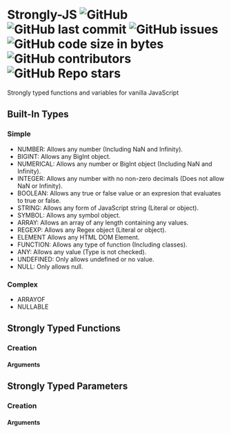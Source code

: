 # Strongly-JS ![GitHub](https://img.shields.io/github/license/SteveBeeblebrox/Strongly-JS?style=flat-square) ![GitHub last commit](https://img.shields.io/github/last-commit/SteveBeeblebrox/Strongly-JS?style=flat-square) ![GitHub issues](https://img.shields.io/github/issues-raw/SteveBeeblebrox/Strongly-JS?style=flat-square) ![GitHub code size in bytes](https://img.shields.io/github/languages/code-size/SteveBeeblebrox/Strongly-JS?style=flat-square) ![GitHub contributors](https://img.shields.io/github/contributors/SteveBeeblebrox/Strongly-JS?color=007EC6&style=flat-square) ![GitHub Repo stars](https://img.shields.io/github/stars/SteveBeeblebrox/Strongly-JS?style=flat-square)
Strongly typed functions and variables for vanilla JavaScript
## Built-In Types
### Simple
+ NUMBER: Allows any number (Including NaN and Infinity).
+ BIGINT: Allows any BigInt object.
+ NUMERICAL: Allows any number or BigInt object (Including NaN and Infinity).
+ INTEGER: Allows any number with no non-zero decimals (Does not allow NaN or Infinity).
+ BOOLEAN: Allows any true or false value or an expresion that evaluates to true or false.
+ STRING: Allows any form of JavaScript string (Literal or object).
+ SYMBOL: Allows any symbol object.
+ ARRAY: Allows an array of any length containing any values.
+ REGEXP: Allows any Regex object (Literal or object).
+ ELEMENT Allows any HTML DOM Element.
+ FUNCTION: Allows any type of function (Including classes).
+ ANY: Allows any value (Type is not checked).
+ UNDEFINED: Only allows undefined or no value.
+ NULL: Only allows null.
### Complex
+ ARRAYOF
+ NULLABLE
## Strongly Typed Functions
### Creation
#### Arguments
## Strongly Typed Parameters
### Creation
#### Arguments

